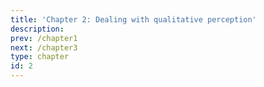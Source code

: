 ```yaml
---
title: 'Chapter 2: Dealing with qualitative perception'
description:
prev: /chapter1
next: /chapter3
type: chapter
id: 2
---
```


<exercise id="1" title="Representation of sensory attributes and bivariate analysis">

<codeblock id="02_01">
</codeblock>

<codeblock id="02_02">
</codeblock>

<codeblock id="02_03">
</codeblock>

<codeblock id="02_04">
</codeblock>

</exercise>

<exercise id="2" title="Concept of independance">

<codeblock id="02_05">
</codeblock>

<codeblock id="02_06">
</codeblock>

<codeblock id="02_07">
</codeblock>

<codeblock id="02_08">
</codeblock>

<codeblock id="02_09">
</codeblock>

</exercise>

<exercise id="3" title="Deviation to the independance">

<codeblock id="02_10">
</codeblock>

<codeblock id="02_11">
</codeblock>

<codeblock id="02_12">
</codeblock>

<codeblock id="02_13">
</codeblock>

</exercise>

<exercise id="4" title="Inertia">
</exercise>

<exercise id="5" title="CA">

<codeblock id="02_14">
</codeblock>

<codeblock id="02_15">
</codeblock>

</exercise>

<exercise id="6" title="Categories involvement in independance">

<codeblock id="02_16">
</codeblock>

</exercise>

<exercise id="7" title="Beards example">

<codeblock id="02_17">
</codeblock>

<codeblock id="02_18">
</codeblock>

<codeblock id="02_19">
</codeblock>

<codeblock id="02_20">
</codeblock>

<codeblock id="02_21">
</codeblock>

<codeblock id="02_22">
</codeblock>

</exercise>